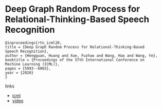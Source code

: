 # Deep Graph Random Process for Relational-Thinking-Based  Speech Recognition

```
@inproceedings{rtn_icml20,
title = {Deep Graph Random Process for Relational-Thinking-Based  Speech Recognition},
author = {Hengguan, Huang and Xue, Fuzhao and Wang, Hao and Wang, Ye},
booktitle = {Proceedings of the 37th International Conference on Machine Learning (ICML)},
pages = {5993--6003},
year = {2020}
}
```

links
- [icml](https://proceedings.icml.cc/book/3797.pdf)
- [video](https://slideslive.com/38928052)
